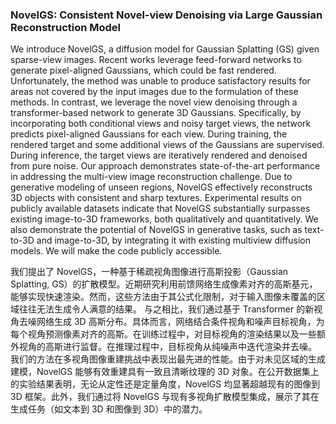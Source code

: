 ### NovelGS: Consistent Novel-view Denoising via Large Gaussian Reconstruction Model

We introduce NovelGS, a diffusion model for Gaussian Splatting (GS) given sparse-view images. Recent works leverage feed-forward networks to generate pixel-aligned Gaussians, which could be fast rendered. Unfortunately, the method was unable to produce satisfactory results for areas not covered by the input images due to the formulation of these methods. In contrast, we leverage the novel view denoising through a transformer-based network to generate 3D Gaussians. Specifically, by incorporating both conditional views and noisy target views, the network predicts pixel-aligned Gaussians for each view. During training, the rendered target and some additional views of the Gaussians are supervised. During inference, the target views are iteratively rendered and denoised from pure noise. Our approach demonstrates state-of-the-art performance in addressing the multi-view image reconstruction challenge. Due to generative modeling of unseen regions, NovelGS effectively reconstructs 3D objects with consistent and sharp textures. Experimental results on publicly available datasets indicate that NovelGS substantially surpasses existing image-to-3D frameworks, both qualitatively and quantitatively. We also demonstrate the potential of NovelGS in generative tasks, such as text-to-3D and image-to-3D, by integrating it with existing multiview diffusion models. We will make the code publicly accessible.

我们提出了 NovelGS，一种基于稀疏视角图像进行高斯投影（Gaussian Splatting, GS）的扩散模型。近期研究利用前馈网络生成像素对齐的高斯基元，能够实现快速渲染。然而，这些方法由于其公式化限制，对于输入图像未覆盖的区域往往无法生成令人满意的结果。
与之相比，我们通过基于 Transformer 的新视角去噪网络生成 3D 高斯分布。具体而言，网络结合条件视角和噪声目标视角，为每个视角预测像素对齐的高斯。在训练过程中，对目标视角的渲染结果以及一些额外视角的高斯进行监督。在推理过程中，目标视角从纯噪声中迭代渲染并去噪。
我们的方法在多视角图像重建挑战中表现出最先进的性能。由于对未见区域的生成建模，NovelGS 能够有效重建具有一致且清晰纹理的 3D 对象。在公开数据集上的实验结果表明，无论从定性还是定量角度，NovelGS 均显著超越现有的图像到 3D 框架。此外，我们通过将 NovelGS 与现有多视角扩散模型集成，展示了其在生成任务（如文本到 3D 和图像到 3D）中的潜力。
